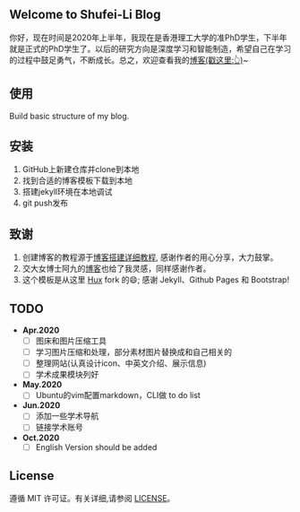 ## Welcome to Shufei-Li Blog

你好，现在时间是2020年上半年，我现在是香港理工大学的准PhD学生，下半年就是正式的PhD学生了。以后的研究方向是深度学习和智能制造，希望自己在学习的过程中鼓足勇气，不断成长。总之，欢迎查看我的[博客(戳这里:👆)](<http://lishufei.top>)~

## 使用

Build basic structure of my blog.

## 安装

1. GitHub上新建仓库并clone到本地
2. 找到合适的博客模板下载到本地
3. 搭建jekyll环境在本地调试
4. git push发布


## 致谢

1. 创建博客的教程源于[博客搭建详细教程](<https://github.com/qiubaiying/qiubaiying.github.io>), 感谢作者的用心分享，大力鼓掌。
2. 交大女博士阿九的[博客](<https://yxy1988.github.io>)也给了我灵感，同样感谢作者。
3. 这个模板是从这里 [Hux](https://github.com/Huxpro/huxpro.github.io) fork 的:smile:; 感谢 Jekyll、Github Pages 和 Bootstrap!

## TODO

- **Apr.2020**
  * [ ] 图床和图片压缩工具
  * [ ] 学习图片压缩和处理，部分素材图片替换成和自己相关的
  * [ ] 整理网站(认真设计icon、中英文介绍、展示信息)
  * [ ] 学术成果模块列好

- **May.2020**
  * [ ] Ubuntu的vim配置markdown，CLI做 to do list

- **Jun.2020**
  * [ ] 添加一些学术导航
  * [ ] 链接学术账号

- **Oct.2020**
  * [ ] English Version should be added

## License

遵循 MIT 许可证。有关详细,请参阅 [LICENSE](https://github.com/qiubaiying/qiubaiying.github.io/blob/master/LICENSE)。
